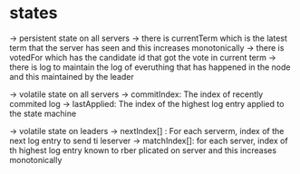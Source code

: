 # states 

-> persistent state on all servers
    -> there is currentTerm which is the latest term that the server has seen
       and this increases monotonically
    -> there is votedFor which has the candidate id that got the vote in current term
    -> there is log to maintain the log of everuthing that has happened in the node 
       and this maintained by the leader 

-> volatile state on all servers
    -> commitIndex: The index of recently commited log 
    -> lastApplied: The index of the highest log entry applied to the state machine 

-> volatile state on leaders 
    -> nextIndex[] : For each serverm, index of the next log entry to send ti leserver
    -> matchIndex[]: for each server, index of th highest log entry known to rber plicated on server and this increases monotonically 
